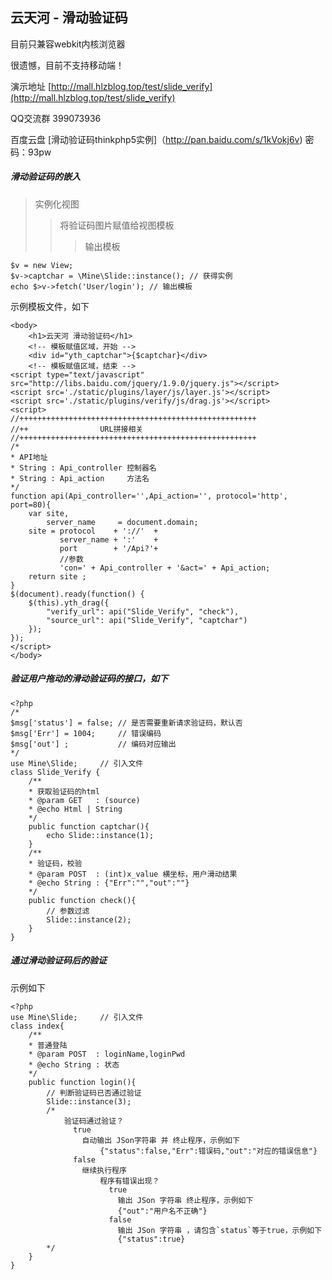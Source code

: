 ## 云天河 - 滑动验证码

目前只兼容webkit内核浏览器

很遗憾，目前不支持移动端！

演示地址 [http://mall.hlzblog.top/test/slide_verify](http://mall.hlzblog.top/test/slide_verify)

QQ交流群 399073936

百度云盘 [滑动验证码thinkphp5实例]（http://pan.baidu.com/s/1kVokj6v) 密码：93pw


##### 滑动验证码的嵌入

> 实例化视图
>> 将验证码图片赋值给视图模板
>>>	输出模板

	$v = new View; 
	$v->captchar = \Mine\Slide::instance(); // 获得实例
	echo $>v->fetch('User/login'); // 输出模板

示例模板文件，如下

	<body>
	    <h1>云天河 滑动验证码</h1>
	    <!-- 模板赋值区域，开始 -->
	    <div id="yth_captchar">{$captchar}</div>
	    <!-- 模板赋值区域，结束 -->
	<script type="text/javascript" src="http://libs.baidu.com/jquery/1.9.0/jquery.js"></script>
	<script src='./static/plugins/layer/js/layer.js'></script>
	<script src='./static/plugins/verify/js/drag.js'></script>
	<script>
	//+++++++++++++++++++++++++++++++++++++++++++++++++++++
	//++				URL拼接相关
	//+++++++++++++++++++++++++++++++++++++++++++++++++++++
	/*
	* API地址
	* String : Api_controller 控制器名
	* String : Api_action	  方法名
	*/
	function api(Api_controller='',Api_action='', protocol='http', port=80){
		var site,
		    server_name     = document.domain;
		site = protocol    + '://'  +
		       server_name + ':'    +
		       port        + '/Api?'+
		       //参数
		       'con=' + Api_controller + '&act=' + Api_action;
		return site ;
	}
	$(document).ready(function() {
		$(this).yth_drag({
			"verify_url": api("Slide_Verify", "check"),
			"source_url": api("Slide_Verify", "captchar")
		});
	});
	</script>
	</body>



##### 验证用户拖动的滑动验证码的接口，如下

	<?php
	/*
	$msg['status'] = false; // 是否需要重新请求验证码，默认否
	$msg['Err'] = 1004;     // 错误编码
	$msg['out'] ;           // 编码对应输出
	*/
	use Mine\Slide; 	// 引入文件
	class Slide_Verify {
	    /**
	    * 获取验证码的html
	    * @param GET   : (source)
	    * @echo Html | String
	    */
	    public function captchar(){
	        echo Slide::instance(1);
	    }
	    /**
	    * 验证码，校验
	    * @param POST  : (int)x_value 横坐标，用户滑动结果
	    * @echo String : {"Err":"","out":""}
	    */
	    public function check(){
	        // 参数过滤
	        Slide::instance(2);
	    }
	}

##### 通过滑动验证码后的验证

示例如下

	<?php
	use Mine\Slide; 	// 引入文件
	class index{
		/**
		* 普通登陆
		* @param POST  : loginName,loginPwd 
		* @echo String : 状态
		*/
		public function login(){
			// 判断验证码已否通过验证
			Slide::instance(3); 
			/* 
				验证码通过验证？
				  true
					自动输出 JSon字符串 并 终止程序，示例如下
						{"status":false,"Err":错误码,"out":"对应的错误信息"}
				  false
				  	继续执行程序
						程序有错误出现？
						  true
						  	输出 JSon 字符串 终止程序，示例如下
						  	{"out":"用户名不正确"}
						  false
						  	输出 JSon 字符串 ，请包含`status`等于true，示例如下
						  	{"status":true}
			*/
		}
	}
